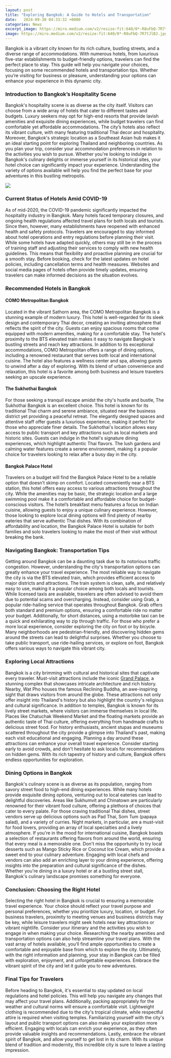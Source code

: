 ```yaml
---
layout: post
title: "Exploring Bangkok: A Guide to Hotels and Transportation"
date:   2024-09-30 04:33:32 +0000
categories: News
excerpt_image: https://miro.medium.com/v2/resize:fit:640/0*-R8uFbQ-7R7tJlBJ.jpg
image: https://miro.medium.com/v2/resize:fit:640/0*-R8uFbQ-7R7tJlBJ.jpg
---
```


Bangkok is a vibrant city known for its rich culture, bustling streets, and a diverse range of accommodations. With numerous hotels, from luxurious five-star establishments to budget-friendly options, travelers can find the perfect place to stay. This guide will help you navigate your choices, focusing on some recommended hotels and transportation tips. Whether you’re visiting for business or pleasure, understanding your options can enhance your experience in this dynamic city.
### Introduction to Bangkok’s Hospitality Scene
Bangkok's hospitality scene is as diverse as the city itself. Visitors can choose from a wide array of hotels that cater to different tastes and budgets. Luxury seekers may opt for high-end resorts that provide lavish amenities and exquisite dining experiences, while budget travelers can find comfortable yet affordable accommodations. The city’s hotels also reflect its vibrant culture, with many featuring traditional Thai decor and hospitality. Moreover, Bangkok's strategic location as a Southeast Asian hub makes it an ideal starting point for exploring Thailand and neighboring countries.
As you plan your trip, consider your accommodation preferences in relation to the activities you wish to pursue. Whether you're looking to indulge in Bangkok's culinary delights or immerse yourself in its historical sites, your hotel choice can significantly impact your experience. Understanding the variety of options available will help you find the perfect base for your adventures in this bustling metropolis.

![](http://toursmaps.com/wp-content/uploads/2016/07/bangkokmap-1.gif)
### Current Status of Hotels Amid COVID-19
As of mid-2020, the COVID-19 pandemic significantly impacted the hospitality industry in Bangkok. Many hotels faced temporary closures, and ongoing health regulations affected travel plans for both locals and tourists. Since then, however, many establishments have reopened with enhanced health and safety protocols. Travelers are encouraged to stay informed about hotel operations and entry regulations before planning their visit.
While some hotels have adapted quickly, others may still be in the process of training staff and adjusting their services to comply with new health guidelines. This means that flexibility and proactive planning are crucial for a smooth stay. Before booking, check for the latest updates on hotel policies, including cancellation terms and health measures. Websites and social media pages of hotels often provide timely updates, ensuring travelers can make informed decisions as the situation evolves.
### Recommended Hotels in Bangkok
#### COMO Metropolitan Bangkok
Located in the vibrant Sathorn area, the COMO Metropolitan Bangkok is a stunning example of modern luxury. This hotel is well-regarded for its sleek design and contemporary Thai decor, creating an inviting atmosphere that reflects the spirit of the city. Guests can enjoy spacious rooms that come equipped with modern amenities, making for a comfortable stay. The hotel's proximity to the BTS elevated train makes it easy to navigate Bangkok's bustling streets and reach key attractions.
In addition to its exceptional accommodations, COMO Metropolitan offers a range of dining options, including a renowned restaurant that serves both local and international cuisine. The hotel also features a wellness center and spa, allowing guests to unwind after a day of exploring. With its blend of urban convenience and relaxation, this hotel is a favorite among both business and leisure travelers seeking an upscale experience.
#### The Sukhothai Bangkok
For those seeking a tranquil escape amidst the city's hustle and bustle, The Sukhothai Bangkok is an excellent choice. This hotel is known for its traditional Thai charm and serene ambiance, situated near the business district yet providing a peaceful retreat. The elegantly designed spaces and attentive staff offer guests a luxurious experience, making it perfect for those who appreciate finer details.
The Sukhothai's location allows easy access to public transport and key attractions such as local markets and historic sites. Guests can indulge in the hotel's signature dining experiences, which highlight authentic Thai flavors. The lush gardens and calming water features create a serene environment, making it a popular choice for travelers looking to relax after a busy day in the city.
#### Bangkok Palace Hotel
Travelers on a budget will find the Bangkok Palace Hotel to be a reliable option that doesn’t skimp on comfort. Located conveniently near a BTS station, this hotel offers easy access to various attractions throughout the city. While the amenities may be basic, the strategic location and a large swimming pool make it a comfortable and affordable choice for budget-conscious visitors.
The hotel’s breakfast menu features a focus on Indian cuisine, allowing guests to enjoy a unique culinary experience. However, those looking to explore local dining options will find plenty of nearby eateries that serve authentic Thai dishes. With its combination of affordability and location, the Bangkok Palace Hotel is suitable for both families and solo travelers looking to make the most of their visit without breaking the bank.
### Navigating Bangkok: Transportation Tips
Getting around Bangkok can be a daunting task due to its notorious traffic congestion. However, understanding the city's transportation options can greatly enhance your travel experience. The most reliable way to navigate the city is via the BTS elevated train, which provides efficient access to major districts and attractions. The train system is clean, safe, and relatively easy to use, making it a popular choice among both locals and tourists.
While licensed taxis are available, travelers are often advised to avoid them due to potential scams and overcharging. Instead, consider using Grab, a popular ride-hailing service that operates throughout Bangkok. Grab offers both standard and premium options, ensuring a comfortable ride no matter your budget. Additionally, for short distances, using a motorbike taxi can be a quick and exhilarating way to zip through traffic.
For those who prefer a more local experience, consider exploring the city on foot or by bicycle. Many neighborhoods are pedestrian-friendly, and discovering hidden gems around the streets can lead to delightful surprises. Whether you choose to take public transport, use ride-hailing services, or explore on foot, Bangkok offers various ways to navigate this vibrant city.
### Exploring Local Attractions
Bangkok is a city brimming with cultural and historical sites that captivate every traveler. Must-visit attractions include the iconic [Grand Palace](https://fr.edu.vn/en/Grand_Palace), a stunning complex that showcases intricate architecture and rich history. Nearby, Wat Pho houses the famous Reclining Buddha, an awe-inspiring sight that draws visitors from around the globe. These attractions not only offer insight into Thailand's history but also highlight the country's religious and cultural significance.
In addition to temples, Bangkok is known for its lively street markets, where visitors can immerse themselves in local life. Places like Chatuchak Weekend Market and the floating markets provide an authentic taste of Thai culture, offering everything from handmade crafts to delicious street food. For history enthusiasts, ancient stupas and museums scattered throughout the city provide a glimpse into Thailand's past, making each visit educational and engaging.
Planning a day around these attractions can enhance your overall travel experience. Consider starting early to avoid crowds, and don't hesitate to ask locals for recommendations on hidden gems. With its rich tapestry of history and culture, Bangkok offers endless opportunities for exploration.
### Dining Options in Bangkok
Bangkok's culinary scene is as diverse as its population, ranging from savory street food to high-end dining experiences. While many hotels provide exquisite dining options, venturing out to local eateries can lead to delightful discoveries. Areas like Sukhumvit and Chinatown are particularly renowned for their vibrant food culture, offering a plethora of choices that cater to every palate.
For those craving traditional Thai dishes, street vendors serve up delicious options such as Pad Thai, Som Tum (papaya salad), and a variety of curries. Night markets, in particular, are a must-visit for food lovers, providing an array of local specialties and a lively atmosphere. If you're in the mood for international cuisine, Bangkok boasts a selection of restaurants offering flavors from around the world, ensuring that every meal is a memorable one.
Don't miss the opportunity to try local desserts such as Mango Sticky Rice or Coconut Ice Cream, which provide a sweet end to your culinary adventure. Engaging with local chefs and vendors can also add an enriching layer to your dining experience, offering insights into the preparation and cultural significance of the dishes. Whether you're dining in a luxury hotel or at a bustling street stall, Bangkok's culinary landscape promises something for everyone.
### Conclusion: Choosing the Right Hotel
Selecting the right hotel in Bangkok is crucial to ensuring a memorable travel experience. Your choice should reflect your travel purpose and personal preferences, whether you prioritize luxury, location, or budget. For business travelers, proximity to meeting venues and business districts may be key, while leisure travelers might seek hotels near key attractions or vibrant nightlife.
Consider your itinerary and the activities you wish to engage in when making your choice. Researching the nearby amenities and transportation options can also help streamline your travel plans. With the vast array of hotels available, you’ll find ample opportunities to create a comfortable and enjoyable base from which to explore the city.
Ultimately, with the right information and planning, your stay in Bangkok can be filled with exploration, enjoyment, and unforgettable experiences. Embrace the vibrant spirit of the city and let it guide you to new adventures.
### Final Tips for Travelers
Before heading to Bangkok, it's essential to stay updated on local regulations and hotel policies. This will help you navigate any changes that may affect your travel plans. Additionally, packing appropriately for the weather and cultural norms will ensure a comfortable visit. Lightweight clothing is recommended due to the city's tropical climate, while respectful attire is required when visiting temples.
Familiarizing yourself with the city's layout and public transport options can also make your exploration more efficient. Engaging with locals can enrich your experience, as they often provide valuable insights and recommendations. Lastly, embrace the vibrant spirit of Bangkok, and allow yourself to get lost in its charm. With its unique blend of tradition and modernity, this incredible city is sure to leave a lasting impression.
